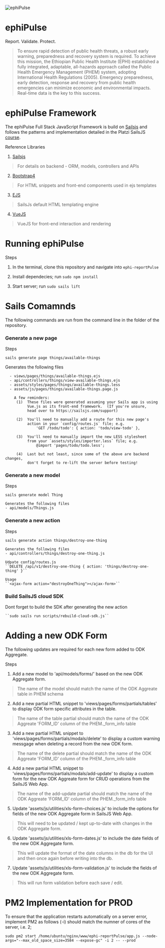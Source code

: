![ephiPulse](https://github.com/pfitzpaddy/ephi-reportPulse/blob/master/assets/images/ephiPulse_120px.png)
# ephiPulse
Report. Validate. Protect.
> To ensure rapid detection of public health threats, a robust early warning, preparedness and recovery system is required. To achieve this mission, the Ethiopian Public Health Institute (EPHI) established a fully integrated, adaptable, all-hazards approach called the Public Health Emergency Management (PHEM) system, adopting International Health Regulations (2005). Emergency preparedness, early detection, response and recovery from public health emergencies can minimize economic and environmental impacts. Real-time data is the key to this success.


# ephiPulse Framework

The ephiPulse Full Stack JavaScript Framework is build on [Sailsjs](https://sailsjs.com/) and follows the patterns and implementation detailed in the Platzi SailsJS [course](https://courses.platzi.com/courses/sails-js/).

Reference Libraries

1. [Sailsjs](https://sailsjs.com/)
> For details on backend - ORM, models, controllers and APIs

2. [Bootstrap4](https://getbootstrap.com/)
> For HTML snippets and front-end components used in ejs templates

3. [EJS](https://ejs.co/)
> SailsJs default HTML templating engine

4. [VueJS](https://vuejs.org/)
> VueJS for front-end interaction and rendering


# Running ephiPulse

Steps

1. In the terminal, clone this repository and navigate into ``ephi-reportPulse``

2. Install dependecies; run ``sudo npm install``

3. Start server; run ``sudo sails lift``

# Sails Comamnds

The following commands are run from the command line in the folder of the repository.

### Generate a new page

Steps

``sails generate page things/available-things``

Generates the following files
```
  - views/pages/things/available-things.ejs
  - api/controllers/things/view-available-things.ejs
  - assets/styles/pages/things/available-things.less
  - assets/js/pages/things/available-things.page.js
```
```
    A few reminders:
     (1)  These files were generated assuming your Sails app is using
          Vue.js as its front-end framework.  (If you're unsure,
          head over to https://sailsjs.com/support)

     (2)  You'll need to manually add a route for this new page's
          action in your `config/routes.js` file; e.g.
              'GET /todo/todo': { action: 'todo/view-todo' },

     (3)  You'll need to manually import the new LESS stylesheet
          from your `assets/styles/importer.less` file; e.g.
              @import 'pages/todo/todo.less';

     (4)  Last but not least, since some of the above are backend changes,
          don't forget to re-lift the server before testing!
```
          
### Generate a new model

Steps

``sails generate model Thing``

    Generates the following files
    - api/models/Things.js

### Generate a new action

Steps

``sails generate action things/destroy-one-thing``

    Generates the following files
    - api/controllers/things/destroy-one-thing.js

    Udpate config/routes.js
    ``DELETE /api/v1/destroy-one-thing { action: 'things/destroy-one-thing' }``

    Usage
    ``<ajax-form action="destroyOneThing"></ajax-form>``

### Build SailsJS cloud SDK

Dont forget to build the SDK after generating the new action

    ``sudo sails run scripts/rebuild-cloud-sdk.js``


# Adding a new ODK Form

The following updates are required for each new form added to ODK Aggregate.

Steps

1. Add a new model to 'api/models/forms/' based on the new ODK Aggregate form.
> The name of the model should match the name of the ODK Aggreate table in PHEM schema

2. Add a new partial HTML snippet to 'views/pages/forms/partials/tables' to display ODK form specific attributes in the table.
> The name of the table partial should match the name of the ODK Aggreate 'FORM_ID' column of the PHEM._form_info table

3. Add a new partial HTML snippet to 'views/pages/forms/partials/modals/delete' to display a custom warning messgage when deleting a record from the new ODK form.
> The name of the delete partial should match the name of the ODK Aggreate 'FORM_ID' column of the PHEM._form_info table

4. Add a new partial HTML snippet to 'views/pages/forms/partials/modals/add-update' to display a custom form for the new ODK Aggreate form for CRUD operations from the SailsJS Web App.
> The name of the add-update partial should match the name of the ODK Aggreate 'FORM_ID' column of the PHEM._form_info table

5. Update 'assets/js/utilities/xls-form-choices.js' to include the options for fields of the new ODK Aggregate form in SailsJS Web App.
> This will need to be updated / kept up-to-date with changes in the ODK Aggregate form.

6. Update 'assets/js/utilities/xls-form-dates.js' to include the date fields of the new ODK Aggregate form.
> This will update the format of the date columns in the db for the UI and then once again before writing into the db.

7. Update 'assets/js/utilities/xls-form-validation.js' to include the fields of the new ODK Aggregate form.
> This will run form validation before each save / edit.


# PM2 Implementation for PROD

To ensure that the application restarts automatically on a server error, implement PM2 as follows (-i) should match the numner of cores of the server, i.e. 2;

``sudo pm2 start /home/ubuntu/nginx/www/ephi-reportPulse/app.js --node-args="--max_old_space_size=3584 --expose-gc" -i 2 -- --prod``
